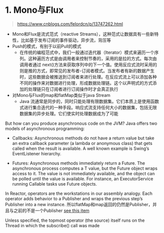 # 1. Mono与Flux
> https://www.cnblogs.com/felordcn/p/13747262.html
- Mono和Flux是流式范式（reactive Streams），这种范式让数据具有一些新特性，比如基于发布订阅的事件驱动，异步流，背压等
- Push的模式，有别于以前Pull的模式
  - 在传统的编程范式中，我们一般通过迭代器（Iterator）模式来遍历一个序列。这种遍历方式是由调用者来控制节奏的，采用的是拉的方式。每次由调用者通过 next()方法来获取序列中的下一个值。使用反应式流时采用的则是推的方式，即常见的发布者-订阅者模式。当发布者有新的数据产生时，这些数据会被推送到订阅者来进行处理。在反应式流上可以添加各种不同的操作来对数据进行处理，形成数据处理链。这个以声明式的方式添加的处理链只在订阅者进行订阅操作时才会真正执行
- 对Mono与Flux的map和flatMap类似于java Stream
  - Java 流通常是同步的，同时只能处理有限数据集。它们本质上是使用函数式进行集合迭代的一种手段。响应式流支持任何大小的数据集，包括无限数据集的异步处理。它们使实时处理数据成为了可能   


But how can you produce asynchronous code on the JVM? Java offers two models of asynchronous programming:

- Callbacks: Asynchronous methods do not have a return value but take an extra callback parameter (a lambda or anonymous class) that gets called when the result is available. A well known example is Swing’s EventListener hierarchy.

- Futures: Asynchronous methods immediately return a Future<T>. The asynchronous process computes a T value, but the Future object wraps access to it. The value is not immediately available, and the object can be polled until the value is available. For instance, an ExecutorService running Callable<T> tasks use Future objects.


 In Reactor, operators are the workstations in our assembly analogy. Each operator adds behavior to a Publisher and wraps the previous step’s Publisher into a new instance. 
  所以flatMap和map返回的仍然是Publisher，并且与之前的不是一个Publisher
 [see this item](https://projectreactor.io/docs/core/release/reference/#faq.chain)

 Unless specified, the topmost operator (the source) itself runs on the Thread in which the subscribe() call was made
